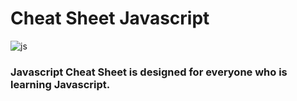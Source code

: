 # Cheat Sheet Javascript

![js](https://user-images.githubusercontent.com/71257149/145783097-92c5fc2c-fac5-407e-9df3-718694604b66.jpg)

### Javascript Cheat Sheet is designed for everyone who is learning Javascript. 
